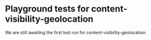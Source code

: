 # Playground tests for content-visibility-geolocation
We are still awaiting the first test run for content-visibility-geolocation.
